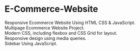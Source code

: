﻿# E-Commerce-Website


Responsive Ecommerce Website Using HTML CSS & JavaScript.  
Multipage Ecommerce Website Project.  
Modern CSS, including flexbox and CSS Grid for layout.  
Responsive design using media queries.  
Sidebar Using JavaScript.  
